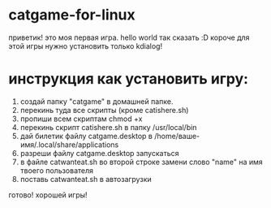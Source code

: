 # catgame-for-linux
приветик! это моя первая игра. hello world так сказать :D короче для этой игры нужно установить только kdialog!
# инструкция как установить игру:
1. создай папку "catgame" в домашней папке.
2. перекинь туда все скрипты (кроме catishere.sh)
3. пропиши всем скриптам chmod +x
4. перекинь скрипт catishere.sh в папку /usr/local/bin
5. дай билетик файлу catgame.desktop в /home/ваше-имя/.local/share/applications
6. разреши файлу catgame.desktop запускаться
7. в файле catwanteat.sh во второй строке замени слово "name" на имя твоего пользователя
8. поставь catwanteat.sh в автозагрузки

готово! хорошей игры!
